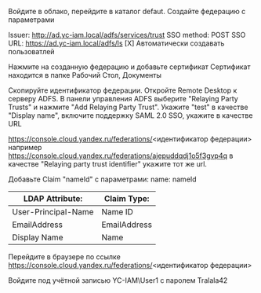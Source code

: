 Войдите в облако, перейдите в каталог defaut.
Создайте федерацию с параметрами

Issuer:       http://ad.yc-iam.local/adfs/services/trust
SSO method:   POST
SSO URL:      https://ad.yc-iam.local/adfs/ls
              [X] Автоматически создавать пользоватлей

Нажмите на созданную федерацию и добавьте сертификат
Сертификат находится в папке Рабочий Стол, Документы


Скопируйте идентификатор федерации. Откройте Remote Desktop к 
серверу ADFS. В панели управления ADFS выберите "Relaying Party Trusts"
и нажмите "Add Relaying Party Trust". Укажите "test" в качестве
"Display name", включите поддержку SAML 2.0 SSO, укажите в качестве URL

https://console.cloud.yandex.ru/federations/<идентификатор федерации>
например
https://console.cloud.yandex.ru/federations/ajepuddqdj1o5f3gvp4q
в качестве "Relaying party trust identifier" укажите тот же url.

Добавьте Claim "nameId" с параметрами:
name:            nameId

| LDAP Attribute: | Claim Type: |
|-----------------|-------------|
| User-Principal-Name | Name ID |
| EmailAddress | EmailAddress |
| Display Name | Name |

Перейдите в браузере по ссылке
https://console.cloud.yandex.ru/federations/<идентификатор федерации>

Войдите под учётной записью YC-IAM\User1 с паролем Tralala42
